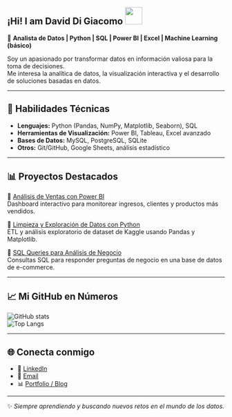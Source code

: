 ## ¡Hi! I am David Di Giacomo <img src="https://raw.githubusercontent.com/iampavangandhi/iampavangandhi/master/gifs/Hi.gif" width="40" />

🎯 **Analista de Datos | Python | SQL | Power BI | Excel | Machine Learning (básico)**  

Soy un apasionado por transformar datos en información valiosa para la toma de decisiones.  
Me interesa la analítica de datos, la visualización interactiva y el desarrollo de soluciones basadas en datos.

---

## 🚀 Habilidades Técnicas

- **Lenguajes:** Python (Pandas, NumPy, Matplotlib, Seaborn), SQL  
- **Herramientas de Visualización:** Power BI, Tableau, Excel avanzado  
- **Bases de Datos:** MySQL, PostgreSQL, SQLite  
- **Otros:** Git/GitHub, Google Sheets, análisis estadístico  

---

## 📊 Proyectos Destacados

🔹 [Análisis de Ventas con Power BI](https://github.com/usuario/proyecto-ventas)  
Dashboard interactivo para monitorear ingresos, clientes y productos más vendidos.  

🔹 [Limpieza y Exploración de Datos con Python](https://github.com/usuario/proyecto-eda)  
ETL y análisis exploratorio de dataset de Kaggle usando Pandas y Matplotlib.  

🔹 [SQL Queries para Análisis de Negocio](https://github.com/usuario/proyecto-sql)  
Consultas SQL para responder preguntas de negocio en una base de datos de e-commerce.  

---

## 📈 Mi GitHub en Números

![GitHub stats](https://github-readme-stats.vercel.app/api?username=TU-USUARIO&show_icons=true&theme=radical)  
![Top Langs](https://github-readme-stats.vercel.app/api/top-langs/?username=TU-USUARIO&layout=compact&theme=radical)

---

## 🌐 Conecta conmigo

- 💼 [LinkedIn](https://linkedin.com/in/tu-perfil)  
- 📧 [Email](mailto:tuemail@correo.com)  
- 📊 [Portfolio / Blog](https://tuweb.com)  

---
✨ *Siempre aprendiendo y buscando nuevos retos en el mundo de los datos.*
